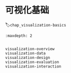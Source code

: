 # 可视化基础
:label:`chap_visualization-basics`

````toc
:maxdepth: 2


visualization-overview
visualization-data
visualization-design
visualization-evaluation
visualization-interaction

````